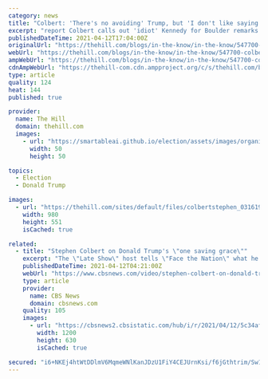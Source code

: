 ```yaml
---
category: news
title: "Colbert: 'There's no avoiding' Trump, but 'I don't like saying his name'"
excerpt: "report Colbert calls out 'idiot' Kennedy for Boulder remarks MORE says he avoids saying former President Trump Donald Trump Gaetz was denied meeting with Trump: CNN Federal Reserve chair ..."
publishedDateTime: 2021-04-12T17:04:00Z
originalUrl: "https://thehill.com/blogs/in-the-know/in-the-know/547700-colbert-theres-no-avoiding-trump-but-i-dont-like-saying-his"
webUrl: "https://thehill.com/blogs/in-the-know/in-the-know/547700-colbert-theres-no-avoiding-trump-but-i-dont-like-saying-his"
ampWebUrl: "https://thehill.com/blogs/in-the-know/in-the-know/547700-colbert-theres-no-avoiding-trump-but-i-dont-like-saying-his?amp"
cdnAmpWebUrl: "https://thehill-com.cdn.ampproject.org/c/s/thehill.com/blogs/in-the-know/in-the-know/547700-colbert-theres-no-avoiding-trump-but-i-dont-like-saying-his?amp"
type: article
quality: 124
heat: 144
published: true

provider:
  name: The Hill
  domain: thehill.com
  images:
    - url: "https://smartableai.github.io/election/assets/images/organizations/thehill.com-50x50.jpg"
      width: 50
      height: 50

topics:
  - Election
  - Donald Trump

images:
  - url: "https://thehill.com/sites/default/files/colbertstephen_031619.jpg"
    width: 980
    height: 551
    isCached: true

related:
  - title: "Stephen Colbert on Donald Trump's \"one saving grace\""
    excerpt: "The \"Late Show\" host tells \"Face the Nation\" what he thinks of the outspoken businessman who has dominated the 2016 Republican presidential primary."
    publishedDateTime: 2021-04-12T04:21:00Z
    webUrl: "https://www.cbsnews.com/video/stephen-colbert-on-donald-trumps-one-saving-grace-1/"
    type: article
    provider:
      name: CBS News
      domain: cbsnews.com
    quality: 105
    images:
      - url: "https://cbsnews2.cbsistatic.com/hub/i/r/2021/04/12/5c34af6c-aead-44f7-8ab2-c01dc751efcc/thumbnail/1200x630/2595271696eaa1a415628849fc8f4483/ftn-colberttrump-1127-478722-640x360.jpg"
        width: 1200
        height: 630
        isCached: true

secured: "i6+NKEj4htWtDDlmV6MqmeWNlKanJDzU1FiY4CEJUrnKsi/f6jGthtrim/Sw1Utyx+tDycw8JkKHkAb1RHnaOo98sE4TdcKQ46iWgiRFhXVDEqiZWPXTzHE9NOHOwEwbakTtviTBpb00jmR8nitBvuOXglDLYQ5xur9qwc8IHlhO4ajLfaevu2U4jtP4EmE3uZeFSlhRxy4zo4hp2JU5I7ygfwvYmy2x7RkFNE6TNBVzpJ4yLr72d+UMUe7hdHh4uULe8f4FKrFZeoTYLUI+LoTZf/XdimxoxEYOUYk/8ekW2NpLIUVdUESd57Dudrh/T4T+Y1fyt5hL/EE3F57P1Dm7Yz5fuWkr1lCglGQy1iI=;d74LEjX7dXlgHfRq0z3DWA=="
---
```


